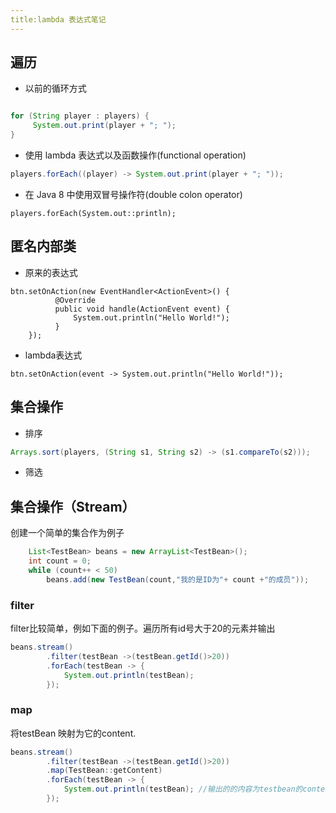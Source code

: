 ```yaml
---
title:lambda 表达式笔记
---
```

## 遍历

+ 以前的循环方式

```Java  

for (String player : players) {  
     System.out.print(player + "; ");  
}  

```
  
+ 使用 lambda 表达式以及函数操作(functional operation)

``` Java 
players.forEach((player) -> System.out.print(player + "; "));

```  
   
+ 在 Java 8 中使用双冒号操作符(double colon operator)

```  
players.forEach(System.out::println);
```   

## 匿名内部类

+ 原来的表达式

```  
btn.setOnAction(new EventHandler<ActionEvent>() {  
          @Override  
          public void handle(ActionEvent event) {  
              System.out.println("Hello World!");   
          }  
    });  
```

+ lambda表达式

```  
btn.setOnAction(event -> System.out.println("Hello World!"));
```  

## 集合操作
  
+ 排序

``` Java  
Arrays.sort(players, (String s1, String s2) -> (s1.compareTo(s2)));
```  
+ 筛选

## 集合操作（Stream）

创建一个简单的集合作为例子

```Java
	List<TestBean> beans = new ArrayList<TestBean>();
	int count = 0;
	while (count++ < 50)
	    beans.add(new TestBean(count,"我的是ID为"+ count +"的成员"));
```

### filter

filter比较简单，例如下面的例子。遍历所有id号大于20的元素并输出
 
``` Java
beans.stream()
        .filter(testBean ->(testBean.getId()>20))
        .forEach(testBean -> {
            System.out.println(testBean);
        });
```

###  map

将testBean 映射为它的content.

```Java
beans.stream()
        .filter(testBean ->(testBean.getId()>20))
        .map(TestBean::getContent)
        .forEach(testBean -> {
            System.out.println(testBean); //输出的的内容为testbean的content内容
        });
```

